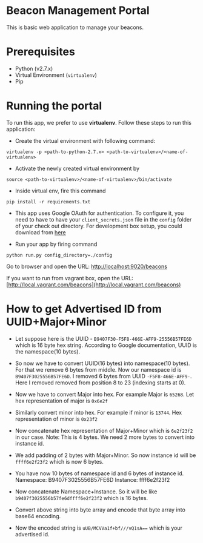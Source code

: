 Beacon Management Portal
=========================
This is basic web application to manage your beacons.

Prerequisites
==========

* Python (v2.7.x)
* Virtual Environment (`virtualenv`)
* Pip


Running the portal
==========
To run this app, we prefer to use **virtualenv**. Follow these steps to run
this application:

* Create the virtual environment with following command:
```
virtualenv -p <path-to-python-2.7.x> <path-to-virtualenv>/<name-of-virtualenv>
```

* Activate the newly created virtual environment by
```
source <path-to-virtualenv>/<name-of-virtualenv>/bin/activate
```
* Inside virtual env, fire this command
```
pip install -r requirements.txt
```

* This app uses Google OAuth for authentication. To configure it, you need to have to have your `client_secrets.json` file in the `config` folder of your check out directory. For development box setup, you could download from [here](https://drive.google.com/open?id=0BxIPzUlJFkTqRTI3Nml5N0NCOEE)

* Run your app by firing command
```
python run.py config_directory=./config
```
Go to browser and open the URL: [http://localhost:9020/beacons](http://localhost:9020/beacons)

If you want to run from vagrant box, open the URL: [http://local.vagrant.com/beacons](http://local.vagrant.com/beacons)


How to get Advertised ID from UUID+Major+Minor
==============================================


* Let suppose here is the UUID - `B9407F30-F5F8-466E-AFF9-25556B57FE6D` which is 16 byte hex string. According to Google documentation, UUID is the namespace(10 bytes).

* So now we have to convert UUID(16 bytes) into namespace(10 bytes). For that we remove 6 bytes from middle. Now our namespace id is `B9407F3025556B57FE6D`. I removed 6 bytes from UUID `-F5F8-466E-AFF9-`. Here I removed removed from position 8 to 23 (indexing starts at 0).

* Now we have to convert Major into hex. For example Major is `65268`. Let hex representation of major is `0x6e2f`

* Similarly convert minor into hex. For example if minor is `13744`. Hex representation of minor is `0x23f2`

* Now concatenate hex representation of Major+Minor which is `6e2f23f2` in our case. Note: This is 4 bytes. We need 2 more bytes to convert into instance id.

* We add padding of 2 bytes with Major+Minor. So now instance id will be `ffff6e2f23f2` which is now 6 bytes.

* You have now 10 bytes of namespace id and 6 bytes of instance id.
      Namespace: B9407F3025556B57FE6D
      Instance: ffff6e2f23f2

* Now concatenate Namespace+Instance. So it will be like  `b9407f3025556b57fe6dffff6e2f23f2` which is 16  bytes.

* Convert above string into byte array and encode that byte array into base64 encoding.

* Now the encoded string is `uUB/MCVVa1f+bf///vQ1sA==` which is your advertised id.

